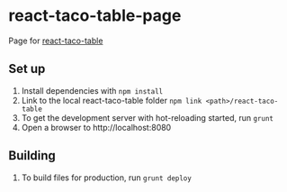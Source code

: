 # react-taco-table-page

Page for [react-taco-table](https://github.com/pbeshai/react-taco-table)

## Set up
1. Install dependencies with `npm install`
1. Link to the local react-taco-table folder `npm link <path>/react-taco-table`
1. To get the development server with hot-reloading started, run `grunt`
1. Open a browser to http://localhost:8080

## Building
1. To build files for production, run `grunt deploy`
